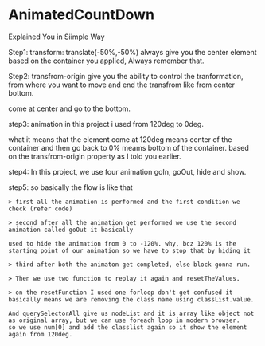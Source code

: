 # AnimatedCountDown
Explained You in Siimple Way

Step1: transform: translate(-50%,-50%) always give you the center element based on the container you applied, Always remember that.

Step2: transfrom-origin give you the ability to control the tranformation, from where you want to move and end the transfrom like from center bottom. 

come at center and go to the bottom.

step3: animation in this project i used from 120deg to 0deg. 

what it means that the element come at 120deg means center of the container and then go back to 0% meams bottom of the container.
based on the transfrom-origin property as I told you earlier.

step4: In this project, we use four animation goIn, goOut, hide and show.

step5: so basically the flow is like that 

    > first all the animation is performed and the first condition we check (refer code)
    
    > second after all the animation get performed we use the second animation called goOut it basically
    
    used to hide the animation from 0 to -120%. why, bcz 120% is the starting point of our animation so we have to stop that by hiding it
    
    > third after both the animaton get completed, else block gonna run. 
    
    > Then we use two function to replay it again and resetTheValues.
    
    > on the resetFunction I used one forloop don't get confused it basically means we are removing the class name using classList.value.

    And querySelectorAll give us nodeList and it is array like object not as original array, but we can use foreach loop in modern browser.
    so we use num[0] and add the classlist again so it show the element again from 120deg.














